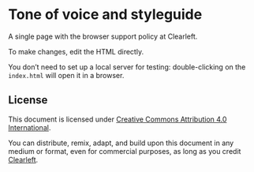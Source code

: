 # Tone of voice and styleguide

A single page with the browser support policy at Clearleft.

To make changes, edit the HTML directly.

You don’t need to set up a local server for testing: double-clicking on the `index.html` will open it in a browser.

## License

This document is licensed under [Creative Commons Attribution 4.0 International](https://creativecommons.org/licenses/by/4.0/?ref=chooser-v1).

You can distribute, remix, adapt, and build upon this document in any medium or format, even for commercial purposes, as long as you credit [Clearleft](https://clearleft.com/).
